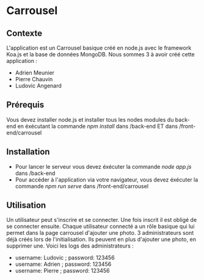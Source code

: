 # Carrousel

## Contexte
L'application est un Carrousel basique créé en node.js avec le framework Koa.js et la base de données MongoDB.
Nous sommes 3 à avoir créé cette application :
* Adrien Meunier
* Pierre Chauvin
* Ludovic Angenard
## Prérequis
Vous devez installer node.js et installer tous les nodes modules du back-end en éxécutant la commande *npm install* dans /back-end ET dans /front-end/carrousel

## Installation
* Pour lancer le serveur vous devez éxécuter la commande *node app.js* dans /back-end
* Pour accéder à l'application via votre navigateur, vous devez éxécuter la commande *npm run serve* dans /front-end/carrousel

## Utilisation
Un utilisateur peut s'inscrire et se connecter. Une fois inscrit il est obligé de se connecter ensuite.
Chaque utilisateur connecté a un rôle basique qui lui permet dans la page carrousel d'ajouter une photo.
3 administrateurs sont déjà créés lors de l'initialisation. Ils peuvent en plus d'ajouter une photo, en supprimer une.
Voici les logs des administrateurs :
* username: Ludovic ; password: 123456
* username: Adrien ; password: 123456
* username: Pierre ; password: 123456
